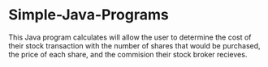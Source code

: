 # Simple-Java-Programs
This Java program calculates will allow the user to determine the cost of their stock transaction with the number of shares
that would be purchased, the price of each share, and the commision their stock broker recieves.
